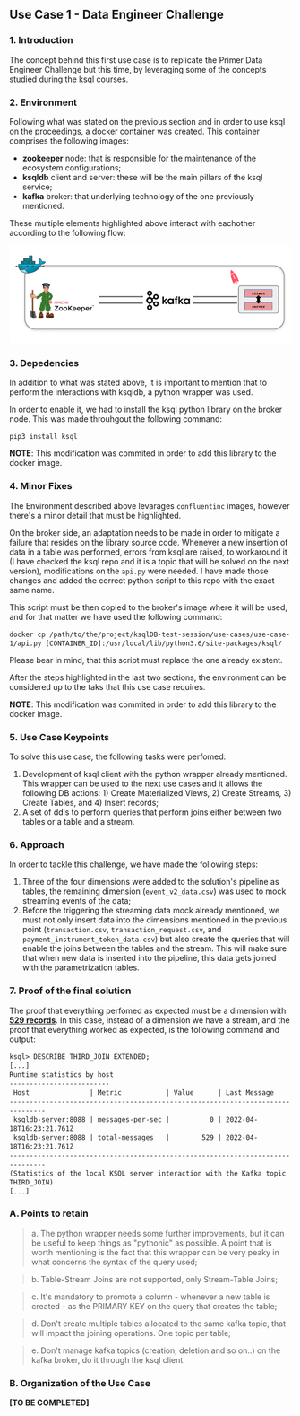 ## **Use Case 1 - Data Engineer Challenge**

### **1. Introduction**

The concept behind this first use case is to replicate the Primer Data Engineer Challenge but this time, by leveraging some of the concepts studied during the ksql courses.

### **2. Environment**

Following what was stated on the previous section and in order to use ksql on the proceedings, a docker container was created. This container comprises the following images:

- **zookeeper** node: that is responsible for the maintenance of the ecosystem configurations;
- **ksqldb** client and server: these will be the main pillars of the ksql service;
- **kafka** broker: that underlying technology of the one previously mentioned.

These multiple elements highlighted above interact with eachother according to the following flow:

![alt text for the image](../../images/container.png "Docker container")

### **3. Depedencies**

In addition to what was stated above, it is important to mention that to perform the interactions with ksqldb, a python wrapper was used. 

In order to enable it, we had to install the ksql python library on the broker node. This was made throuhgout the following command:

````
pip3 install ksql
````

**NOTE**: This modification was commited in order to add this library to the docker image.

### **4. Minor Fixes**

The Environment described above levarages `confluentinc` images, however there's a minor detail that must be highlighted.

On the broker side, an adaptation needs to be made in order to mitigate a failure that resides on the library source code. Whenever a new insertion of data in a table was performed, errors from ksql are raised, to workaround it (I have checked the ksql repo and it is a topic that will be solved on the next version), modifications on the `api.py` were needed. I have made those changes and added the correct python script to this repo with the exact same name.

This script must be then copied to the broker's image where it will be used, and for that matter we have used the following command:

````
docker cp /path/to/the/project/ksqlDB-test-session/use-cases/use-case-1/api.py [CONTAINER_ID]:/usr/local/lib/python3.6/site-packages/ksql/
````

Please bear in mind, that this script must replace the one already existent.

After the steps highlighted in the last two sections, the environment can be considered up to the taks that this use case requires.

**NOTE**: This modification was commited in order to add this library to the docker image.

### **5. Use Case Keypoints**

To solve this use case, the following tasks were perfomed:

1. Development of ksql client with the python wrapper already mentioned. This wrapper can be used to the next use cases and it allows the following DB actions: 1) Create Materialized Views, 2) Create Streams, 3) Create Tables, and 4) Insert records;
2. A set of ddls to perform queries that perform joins either between two tables or a table and a stream.

### **6. Approach**

In order to tackle this challenge, we have made the following steps:

1. Three of the four dimensions were added to the solution's pipeline as tables, the remaining dimension (`event_v2_data.csv`) was used to mock streaming events of the data;
2. Before the triggering the streaming data mock already mentioned, we must not only insert data into the dimensions mentioned in the previous point (`transaction.csv`, `transaction_request.csv`, and `payment_instrument_token_data.csv`) but also create the queries that will enable the joins between the tables and the stream. This will make sure that when new data is inserted into the pipeline, this data gets joined with the parametrization tables.

### **7. Proof of the final solution**

The proof that everything perfomed as expected must be a dimension with <u>**529 records**</u>. In this case, instead of a dimension we have a stream, and the proof that everything worked as expected, is the following command and output:

````
ksql> DESCRIBE THIRD_JOIN EXTENDED;
[...]
Runtime statistics by host
-------------------------
 Host               | Metric           | Value      | Last Message             
-------------------------------------------------------------------------------
 ksqldb-server:8088 | messages-per-sec |          0 | 2022-04-18T16:23:21.761Z 
 ksqldb-server:8088 | total-messages   |        529 | 2022-04-18T16:23:21.761Z 
-------------------------------------------------------------------------------
(Statistics of the local KSQL server interaction with the Kafka topic THIRD_JOIN)
[...]
````


### **A. Points to retain**

> a. The python wrapper needs some further improvements, but it can be useful to keep things as "pythonic" as possible. A point that is worth mentioning is the fact that this wrapper can be very peaky in what concerns the syntax of the query used;

> b. Table-Stream Joins are not supported, only Stream-Table Joins;

> c. It's mandatory to promote a column - whenever a new table is created - as the PRIMARY KEY on the query that creates the table;

> d. Don't create multiple tables allocated to the same kafka topic, that will impact the joining operations. One topic per table;

> e. Don't manage kafka topics (creation, deletion and so on..) on the kafka broker, do it through the ksql client.


### B. Organization of the Use Case

**[TO BE COMPLETED]**